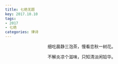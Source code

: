 ```yaml
---
title: 七绝无题
key: 2017.10.10
tags: 
- 2017
- 七绝
categories: 律诗
---
```


<p align="center">细吃晨静三泡茶，慢看恋秋一树花。
</p>
<p align="center">不解炎凉个滋味，只知清淡闲铅华。
</p>
